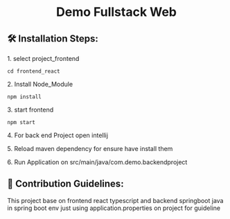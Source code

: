 
<h1 align="center" id="title">Demo Fullstack Web</h1>

<h2>🛠️ Installation Steps:</h2>

<p>1. select project_frontend</p>

```
cd frontend_react
```

<p>2. Install Node_Module</p>

```
npm install
```

<p>3. start frontend</p>

```
npm start
```

<p>4. For back end Project open intellij</p>

<p>5. Reload maven dependency for ensure have install them</p>

<p>6. Run Application on src/main/java/com.demo.backendproject</p>

<h2>🍰 Contribution Guidelines:</h2>

This project base on frontend react typescript and backend springboot java in spring boot env just using application.properties on project for guideline
